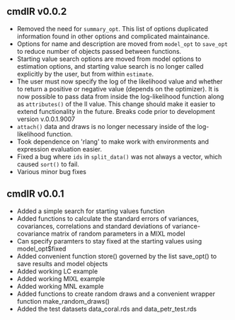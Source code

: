 ## cmdlR v0.0.2
* Removed the need for `summary_opt`. This list of options duplicated information found in other options and complicated maintainance. 
* Options for name and description are moved from `model_opt` to `save_opt` to reduce number of objects passed between functions. 
* Starting value search options are moved from model options to estimation options, and starting value search is no longer called explicitly by the user, but from within `estimate`. 
* The user must now specify the log of the likelihood value and whether to return a positive or negative value (depends on the optimizer). It is now possible to pass data from inside the log-likelihood function along as `attributes()` of the ll value. This change should make it easier to extend functionality in the future. Breaks code prior to development version v.0.0.1.9007
* `attach()` data and draws is no longer necessary inside of the log-likelihood function.
* Took dependence on 'rlang' to make work with environments and expression evaluation easier.
* Fixed a bug where `ids` in `split_data()` was not always a vector, which caused `sort()` to fail.
* Various minor bug fixes


## cmdlR v0.0.1
* Added a simple search for starting values function
* Added functions to calculate the standard errors of variances, covariances, correlations and standard deviations of variance-covariance matrix of random parameters in a MIXL model
* Can specify paramters to stay fixed at the starting values using model_opt$fixed
* Added convenient function store() governed by the list save_opt() to save results and model objects
* Added working LC example
* Added working MIXL example
* Added working MNL example
* Added functions to create random draws and a convenient wrapper function
make_random_draws()
* Added the test datasets data_coral.rds and data_petr_test.rds
